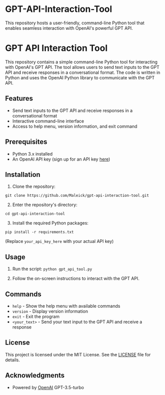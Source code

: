 # GPT-API-Interaction-Tool
This repository hosts a user-friendly, command-line Python tool that enables seamless interaction with OpenAI's powerful GPT API.

# GPT API Interaction Tool

This repository contains a simple command-line Python tool for interacting with OpenAI's GPT API. The tool allows users to send text inputs to the GPT API and receive responses in a conversational format. The code is written in Python and uses the OpenAI Python library to communicate with the GPT API.

## Features

- Send text inputs to the GPT API and receive responses in a conversational format
- Interactive command-line interface
- Access to help menu, version information, and exit command

## Prerequisites

- Python 3.x installed
- An OpenAI API key (sign up for an API key [here](https://beta.openai.com/signup/))

## Installation

1. Clone the repository:

```git clone https://github.com/Maleick/gpt-api-interaction-tool.git```

2. Enter the repository's directory:

```cd gpt-api-interaction-tool```

3. Install the required Python packages:

```pip install -r requirements.txt```

(Replace `your_api_key_here` with your actual API key)

## Usage

1. Run the script:
```python gpt_api_tool.py```

2. Follow the on-screen instructions to interact with the GPT API.

## Commands

- `help` - Show the help menu with available commands
- `version` - Display version information
- `exit` - Exit the program
- `<your_text>` - Send your text input to the GPT API and receive a response

## License

This project is licensed under the MIT License. See the [LICENSE](LICENSE) file for details.

## Acknowledgments

- Powered by [OpenAI](https://www.openai.com/) GPT-3.5-turbo
